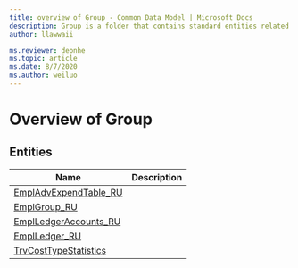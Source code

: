 ```yaml
---
title: overview of Group - Common Data Model | Microsoft Docs
description: Group is a folder that contains standard entities related to the Common Data Model.
author: llawwaii

ms.reviewer: deonhe
ms.topic: article
ms.date: 8/7/2020
ms.author: weiluo
---
```


# Overview of Group


## Entities

|Name|Description|
|---|---|
|[EmplAdvExpendTable_RU](EmplAdvExpendTable_RU.md)||
|[EmplGroup_RU](EmplGroup_RU.md)||
|[EmplLedgerAccounts_RU](EmplLedgerAccounts_RU.md)||
|[EmplLedger_RU](EmplLedger_RU.md)||
|[TrvCostTypeStatistics](TrvCostTypeStatistics.md)||
